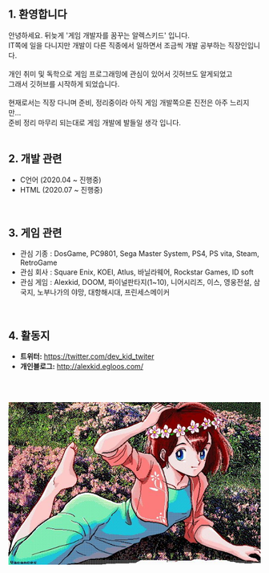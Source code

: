 


## 1. 환영합니다

안녕하세요. 뒤늦게 '게임 개발자를 꿈꾸는 알렉스키드' 입니다.<br>
IT쪽에 일을 다니지만 개발이  다른 직종에서 일하면서 조금씩 개발 공부하는 직장인입니다.<br>
<br>
개인 취미 및 독학으로 게임 프로그래밍에 관심이 있어서 깃허브도 알게되었고<br>
그래서 깃허브를 시작하게 되었습니다.<br>
<br>
현재로서는 직장 다니며 준비, 정리중이라 아직 게임 개발쪽으론 진전은 아주 느리지만... <br> 
준비 정리 마무리 되는대로 게임 개발에 발들일 생각 입니다.<br>
<br>

## 2. 개발 관련
* C언어 (2020.04 ~ 진행중)
* HTML  (2020.07 ~ 진행중)
<br>

## 3. 게임 관련 
* 관심 기종 : DosGame, PC9801, Sega Master System, PS4, PS vita, Steam, RetroGame
* 관심 회사 : Square Enix, KOEI, Atlus, 바닐라웨어, Rockstar Games, ID soft
* 관심 게임 : Alexkid, DOOM, 파이널판타지(1~10), 니어시리즈, 이스, 영웅전설,
              삼국지, 노부나가의 야망, 대항해시대, 프린세스메이커
<br>

## 4. 활동지
* **트위터:** <https://twitter.com/dev_kid_twiter>
* **개인블로그:** <http://alexkid.egloos.com/>



<br>
<br>


![대문](https://github.com/alexkiddev/alexkiddev/blob/master/mainpic.jpg)
